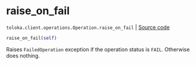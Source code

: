 # raise_on_fail
`toloka.client.operations.Operation.raise_on_fail` | [Source code](https://github.com/Toloka/toloka-kit/blob/v1.2.1/src/client/operations.py#L111)

```python
raise_on_fail(self)
```

Raises `FailedOperation` exception if the operation status is `FAIL`. Otherwise does nothing.

